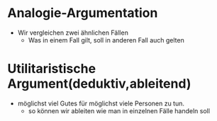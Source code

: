 # Analogie-Argumentation
- Wir vergleichen zwei ähnlichen Fällen
	- Was in einem Fall gilt, soll in anderen Fall auch gelten


# Utilitaristische Argument(deduktiv,ableitend)
- möglichst viel Gutes für möglichst viele Personen zu tun.
	- so können wir ableiten wie man in einzelnen Fälle handeln soll